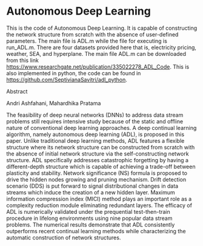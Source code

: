 # Autonomous Deep Learning
This is the code of Autonomous Deep Learning. It is capable of constructing the network structure from scratch with the absence of user-defined parameters. The main file is ADL.m while the file for executing is run_ADL.m. There are four datasets provided here that is, electricity pricing, weather, SEA, and hyperplane. The main file ADL.m can be downloaded from this link https://www.researchgate.net/publication/335022278_ADL_Code.
This is also implemented in python, the code can be found in https://github.com/SeptivianaSavitri/adl_python.

Abstract

Andri Ashfahani, Mahardhika Pratama

The feasibility of deep neural networks (DNNs) to address data stream problems still requires intensive study because of the static and offline nature of conventional deep learning approaches. A deep continual learning algorithm, namely autonomous deep learning (ADL), is proposed in this paper. Unlike traditional deep learning methods, ADL features a flexible structure where its network structure can be constructed from scratch with the absence of initial network structure via the self-constructing network structure. ADL specifically addresses catastrophic forgetting by having a different-depth structure which is capable of achieving a trade-off between plasticity and stability. Network significance (NS) formula is proposed to drive the hidden nodes growing and pruning mechanism. Drift detection scenario (DDS) is put forward to signal distributional changes in data streams which induce the creation of a new hidden layer. Maximum information compression index (MICI) method plays an important role as a complexity reduction module eliminating redundant layers. The efficacy of ADL is numerically validated under the prequential test-then-train procedure in lifelong environments using nine popular data stream problems. The numerical results demonstrate that ADL consistently outperforms recent continual learning methods while characterizing the automatic construction of network structures.
